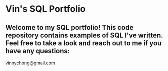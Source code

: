 # Vin's SQL Portfolio 

## Welcome to my SQL portfolio! This code repository contains examples of SQL I've written. Feel free to take a look and reach out to me if you have any questions:
vinnychong@gmail.com
